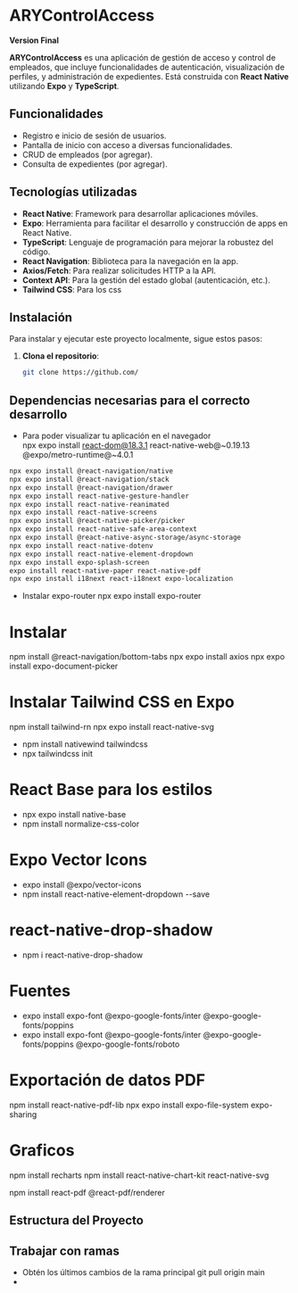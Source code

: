 # ARYControlAccess

**Version Final**

**ARYControlAccess** es una aplicación de gestión de acceso y control de empleados, que incluye funcionalidades de
autenticación, visualización de perfiles, y administración de expedientes. Está construida con **React Native**
utilizando **Expo** y **TypeScript**.

## Funcionalidades

- Registro e inicio de sesión de usuarios.
- Pantalla de inicio con acceso a diversas funcionalidades.
- CRUD de empleados (por agregar).
- Consulta de expedientes (por agregar).

## Tecnologías utilizadas

- **React Native**: Framework para desarrollar aplicaciones móviles.
- **Expo**: Herramienta para facilitar el desarrollo y construcción de apps en React Native.
- **TypeScript**: Lenguaje de programación para mejorar la robustez del código.
- **React Navigation**: Biblioteca para la navegación en la app.
- **Axios/Fetch**: Para realizar solicitudes HTTP a la API.
- **Context API**: Para la gestión del estado global (autenticación, etc.).
- **Tailwind CSS**: Para los css
## Instalación

Para instalar y ejecutar este proyecto localmente, sigue estos pasos:

1. **Clona el repositorio**:

   ```bash
   git clone https://github.com/

## Dependencias necesarias para el correcto desarrollo
* Para poder visualizar tu aplicación en el navegador  
  npx expo install react-dom@18.3.1 react-native-web@~0.19.13 @expo/metro-runtime@~4.0.1

```bash
npx expo install @react-navigation/native
npx expo install @react-navigation/stack
npx expo install @react-navigation/drawer
npx expo install react-native-gesture-handler
npx expo install react-native-reanimated
npx expo install react-native-screens
npx expo install @react-native-picker/picker
npx expo install react-native-safe-area-context
npx expo install @react-native-async-storage/async-storage
npx expo install react-native-dotenv
npx expo install react-native-element-dropdown
npx expo install expo-splash-screen
expo install react-native-paper react-native-pdf
npx expo install i18next react-i18next expo-localization

```
* Instalar expo-router
  npx expo install expo-router

# Instalar
  npm install @react-navigation/bottom-tabs
  npx expo install axios
  npx expo install expo-document-picker

# Instalar Tailwind CSS en Expo
  npm install tailwind-rn
  npx expo install react-native-svg

* npm install nativewind tailwindcss
* npx tailwindcss init

# React Base para los estilos
* npx expo install native-base
* npm install normalize-css-color

# Expo Vector Icons
* expo install @expo/vector-icons
* npm install react-native-element-dropdown --save

# react-native-drop-shadow
* npm i react-native-drop-shadow

# Fuentes
* expo install expo-font @expo-google-fonts/inter @expo-google-fonts/poppins
* expo install expo-font @expo-google-fonts/inter @expo-google-fonts/poppins @expo-google-fonts/roboto

# Exportación de datos PDF
npm install react-native-pdf-lib
npx expo install expo-file-system expo-sharing


# Graficos
npm install recharts
npm install react-native-chart-kit react-native-svg

npm install react-pdf @react-pdf/renderer
## Estructura del Proyecto

## Trabajar con ramas
* Obtén los últimos cambios de la rama principal
git pull origin main 
* 

